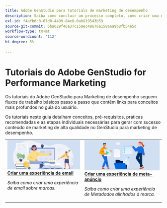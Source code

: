 ```yaml
---
title: Adobe GenStudio para Tutorials de marketing de desempenho
description: Saiba como concluir um processo completo, como criar uma experiência de email, seguindo os tutoriais do GenStudio for Performance Marketing.
exl-id: f4afb6c8-67d0-4499-84e8-0ab819543b59
source-git-commit: 6ba029f46a37c159ec48676a158a6a9b8fb5465d
workflow-type: tm+mt
source-wordcount: '112'
ht-degree: 5%

---
```


# Tutoriais do Adobe GenStudio for Performance Marketing

Os tutoriais do Adobe GenStudio para Marketing de desempenho seguem fluxos de trabalho básicos passo a passo que contêm links para conceitos mais profundos no guia do usuário.

Os tutoriais neste guia detalham conceitos, pré-requisitos, práticas recomendadas e as etapas individuais necessárias para gerar com sucesso conteúdo de marketing de alta qualidade no GenStudio para marketing de desempenho.

<table style="table-layout:fixed">
<td valign="top">
   <div>
      <a href="create-email-experience.md">
      <img alt="Ideias, livros, lápis, computador" src="../assets/card-create-assets.png">
      <strong>Criar uma experiência de email</strong>
      </a>
   </div>
   <p>
      <em>Saiba como criar uma experiência de email sobre marcas.</em>
   </p>
</td>
<td valign="top">
   <div>
      <a href="create-meta-ad.md">
      <img alt="Ideias, livros, lápis, computador" src="../assets/card-manage-content.png">
      <strong>Criar uma experiência de meta-anúncio</strong>
      </a>
   </div>
   <p>
      <em>Saiba como criar uma experiência de Metadados alinhados à marca.</em>
   </p>
</td><!-- 
<td valign="top">
   <div>
      <a href="create-email-experience.md">
      <img alt="Ideas, books, pencil, computer" src="../assets/card-create-assets.png">
      <strong>Create an email experience</strong>
      </a>
   </div>
   <p>
      <em>Learn how to create an on-brand Email experience.</em>
   </p>
</td> -->
</table>
